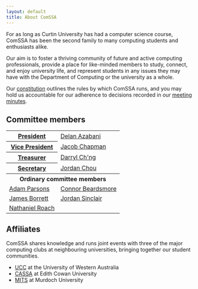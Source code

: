 ```yaml
---
layout: default
title: About ComSSA
---
```


For as long as Curtin University has had a computer science course, ComSSA has
been the second family to many computing students and enthusiasts alike.

Our aim is to foster a thriving community of future and active computing
professionals, provide a place for like-minded members to study, connect, and
enjoy university life, and represent students in any issues they may have with
the Department of Computing or the university as a whole.

Our [constitution] outlines the rules by which ComSSA runs, and you may hold us
accountable for our adherence to decisions recorded in our [meeting
minutes][minutes].

[constitution]: /static/const.pdf
[minutes]: /minutes/

## Committee members

<table class="horiz_tbl">
	<tr>
		<th><a href="mailto:president@comssa.org.au">President</a></th>
		<td><a href="mailto:delan@comssa.org.au">Delan Azabani</a></td>
	</tr>
	<tr>
		<th><a href="mailto:vp@comssa.org.au">Vice President</a></th>
		<td><a href="mailto:jakeypoos@comssa.org.au">Jacob Chapman</a></td>
	</tr>
	<tr>
		<th><a href="mailto:treasurer@comssa.org.au">Treasurer</a></th>
		<td><a href="mailto:darryl@comssa.org.au">Darryl Ch'ng</a></td>
	</tr>
	<tr>
		<th><a href="mailto:secretary@comssa.org.au">Secretary</a></th>
		<td><a href="mailto:jordan@comssa.org.au">Jordan Chou</a></td>
	</tr>
	<tr>
		<th colspan="2">Ordinary committee members</th>
	</tr>
	<tr>
		<td><a href="mailto:badges@comssa.org.au">Adam Parsons</a></td>
		<td><a href="mailto:connor@comssa.org.au">Connor Beardsmore</a></td>
	<tr>
	</tr>
		<td><a href="mailto:james@comssa.org.au">James Borrett</a></td>
		<td><a href="mailto:jrs@comssa.org.au">Jordan Sinclair</a></td>
	<tr>
	</tr>
		<td><a href="mailto:nroach44@comssa.org.au">Nathaniel Roach</a></td>
	</tr>
</table>

## Affiliates

ComSSA shares knowledge and runs joint events with three of the major
computing clubs at neighbouring universities, bringing together our
student communities.

  * [UCC] at the University of Western Australia
  * [CASSA] at Edith Cowan University
  * [MITS] at Murdoch University

[UCC]: https://www.ucc.asn.au/
[CASSA]: https://www.cassa.org.au/
[MITS]: http://mits.murdoch.edu.au/
